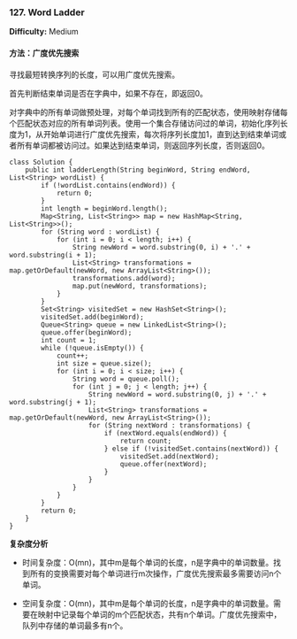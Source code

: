 ### 127. Word Ladder

**Difficulty:** Medium

#### 方法：广度优先搜索

寻找最短转换序列的长度，可以用广度优先搜索。

首先判断结束单词是否在字典中，如果不存在，即返回0。

对字典中的所有单词做预处理，对每个单词找到所有的匹配状态，使用映射存储每个匹配状态对应的所有单词列表。使用一个集合存储访问过的单词，初始化序列长度为1，从开始单词进行广度优先搜索，每次将序列长度加1，直到达到结束单词或者所有单词都被访问过。如果达到结束单词，则返回序列长度，否则返回0。

```
class Solution {
    public int ladderLength(String beginWord, String endWord, List<String> wordList) {
        if (!wordList.contains(endWord)) {
            return 0;
        }
        int length = beginWord.length();
        Map<String, List<String>> map = new HashMap<String, List<String>>();
        for (String word : wordList) {
            for (int i = 0; i < length; i++) {
                String newWord = word.substring(0, i) + '.' + word.substring(i + 1);
                List<String> transformations = map.getOrDefault(newWord, new ArrayList<String>());
                transformations.add(word);
                map.put(newWord, transformations);
            }
        }
        Set<String> visitedSet = new HashSet<String>();
        visitedSet.add(beginWord);
        Queue<String> queue = new LinkedList<String>();
        queue.offer(beginWord);
        int count = 1;
        while (!queue.isEmpty()) {
            count++;
            int size = queue.size();
            for (int i = 0; i < size; i++) {
                String word = queue.poll();
                for (int j = 0; j < length; j++) {
                    String newWord = word.substring(0, j) + '.' + word.substring(j + 1);
                    List<String> transformations = map.getOrDefault(newWord, new ArrayList<String>());
                    for (String nextWord : transformations) {
                        if (nextWord.equals(endWord)) {
                            return count;
                        } else if (!visitedSet.contains(nextWord)) {
                            visitedSet.add(nextWord);
                            queue.offer(nextWord);
                        }
                    }
                }
            }
        }
        return 0;
    }
}
```

**复杂度分析**

- 时间复杂度：O(mn)，其中m是每个单词的长度，n是字典中的单词数量。找到所有的变换需要对每个单词进行m次操作，广度优先搜索最多需要访问n个单词。

- 空间复杂度：O(mn)，其中m是每个单词的长度，n是字典中的单词数量。需要在映射中记录每个单词的m个匹配状态，共有n个单词。广度优先搜索中，队列中存储的单词最多有n个。
